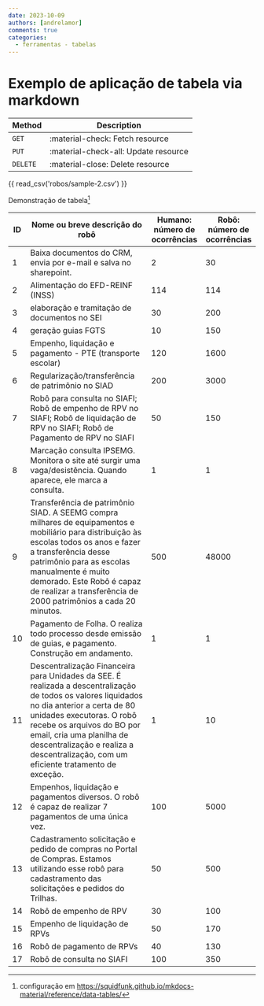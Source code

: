 ```yaml
---
date: 2023-10-09
authors: [andrelamor]
comments: true
categories:
  - ferramentas - tabelas
---
```


# Exemplo de aplicação de tabela via markdown

| Method      | Description                          |
| ----------- | ------------------------------------ |
| `GET`       | :material-check:     Fetch resource  |
| `PUT`       | :material-check-all: Update resource |
| `DELETE`    | :material-close:     Delete resource |

{{ read_csv('robos/sample-2.csv') }}

<!-- more -->

Demonstração de tabela[^1]

| ID | Nome ou breve descrição do robô                                                                                                                                                                                                                                                                                                   | Humano: número de ocorrências | Robô: número de ocorrências |
|----|-----------------------------------------------------------------------------------------------------------------------------------------------------------------------------------------------------------------------------------------------------------------------------------------------------------------------------------|-------------------------------|-----------------------------|
| 1  | Baixa documentos do CRM, envia por e-mail e salva no sharepoint.                                                                                                                                                                                                                                                                  | 2                             | 30                          |
| 2  | Alimentação do EFD-REINF (INSS)                                                                                                                                                                                                                                                                                                   | 114                           | 114                         |
| 3  | elaboração e tramitação de documentos no SEI                                                                                                                                                                                                                                                                                      | 30                            | 200                         |
| 4  | geração guias FGTS                                                                                                                                                                                                                                                                                                                | 10                            | 150                         |
| 5  | Empenho, liquidação e pagamento - PTE (transporte escolar)                                                                                                                                                                                                                                                                        | 120                           | 1600                        |
| 6  | Regularização/transferência de patrimônio no SIAD                                                                                                                                                                                                                                                                                 | 200                           | 3000                        |
| 7  | Robô para consulta no SIAFI; Robô de empenho de RPV no SIAFI; Robô de   liquidação de RPV no SIAFI; Robô de Pagamento de RPV no SIAFI                                                                                                                                                                                             | 50                            | 150                         |
| 8  | Marcação consulta IPSEMG. Monitora o site até surgir uma   vaga/desistência. Quando aparece, ele marca a consulta.                                                                                                                                                                                                                | 1                             | 1                           |
| 9  | Transferência de patrimônio SIAD. A SEEMG compra milhares de equipamentos   e mobiliário para distribuição às escolas todos os anos e fazer a   transferência desse patrimônio para as escolas manualmente é muito demorado.   Este Robô é capaz de realizar a transferência de 2000 patrimônios a cada 20   minutos.             | 500                           | 48000                       |
| 10 | Pagamento de Folha. O realiza todo processo desde emissão de guias, e   pagamento. Construção em andamento.                                                                                                                                                                                                                       | 1                             | 1                           |
| 11 | Descentralização Financeira para Unidades da SEE. É realizada a   descentralização de todos os valores liquidados no dia anterior a certa de 80   unidades executoras. O robô recebe os arquivos do BO por email, cria uma   planilha de descentralização e realiza a descentralização, com um eficiente   tratamento de exceção. | 1                             | 10                          |
| 12 | Empenhos, liquidação e pagamentos diversos. O robô é capaz de realizar 7   pagamentos de uma única vez.                                                                                                                                                                                                                           | 100                           | 5000                        |
| 13 | Cadastramento solicitação e pedido de compras no Portal de Compras.   Estamos utilizando esse robô para cadastramento das solicitações e pedidos do   Trilhas.                                                                                                                                                                    | 50                            | 500                         |
| 14 | Robô de empenho de RPV                                                                                                                                                                                                                                                                                                            | 30                            | 100                         |
| 15 | Empenho de liquidação de RPVs                                                                                                                                                                                                                                                                                                     | 50                            | 170                         |
| 16 | Robô de pagamento de RPVs                                                                                                                                                                                                                                                                                                         | 40                            | 130                         |
| 17 | Robô de consulta no SIAFI                                                                                                                                                                                                                                                                                                         | 100                           | 350                         |

[^1]: configuração em https://squidfunk.github.io/mkdocs-material/reference/data-tables/